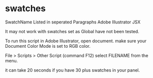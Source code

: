 # swatches
SwatchName Listed in seperated Paragraphs Adobe Illustrator JSX

It may not work with swatches set as Global have not been tested. 

To run this script in Adobe Illustrator, open document.
make sure your Document Color Mode is set to RGB color.

File > Scripts > Other Script (command F12)
select FILENAME from the menu.

it can take 20 seconds if you have 30 plus swatches in your panel.





